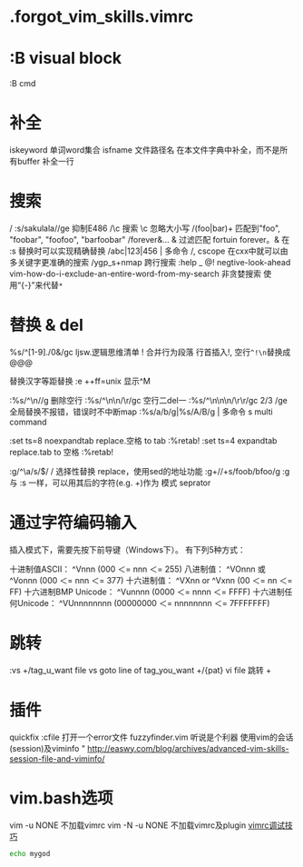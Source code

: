 # .forgot_vim_skills.vimrc

# :B visual block
  :B cmd

# 补全

  iskeyword             单词word集合
  isfname               文件路径名
  <C-X><C-I>            在本文件字典中补全，而不是所有buffer
  <C-X><C-L>            补全一行

# 搜索

  /                     :s/sakulala//ge 抑制E486
  /<patter>\c           搜索 \c 忽略大小写
  /\(foo\|bar\)\+       匹配到"foo", "foobar", "foofoo", "barfoobar"
  /forever\&...         \& 过滤匹配 fortuin forever。\& 在 :s 替换时可以实现精确替换
  /abc\|123\|456        \| 多命令 /, cscope 在cxx中就可以由多关键字更准确的搜索
  /ygp\_s\+nmap         跨行搜索 :help \_
  \@!                   negtive-look-ahead vim-how-do-i-exclude-an-entire-word-from-my-search
  非贪婪搜索            使用“\{-}”来代替`*`


# 替换 & del

  >
  %s/^[1-9]\./0&/gc     ljsw.逻辑思维清单
  !                     合并行为段落 行首插入!, 空行`^!\n`替换成@@@

  <C-v>                 替换汉字等距替换
  :e ++ff=unix          显示^M

  :%s/^\n//g            删除空行
  :%s/^\n\n/\r/gc       空行二del一
  :%s/^\n\n\n/\r\r/gc   2/3
  /ge                   全局替换不报错，错误时不中断map
  :%s/a/b/g|%s/A/B/g    | 多命令 s multi command


  :set ts=8 noexpandtab   replace.空格 to tab
  :%retab!
  :set ts=4   expandtab   replace.tab to 空格
  :%retab!

  :g/^\a/s/$/ /<CR>     选择性替换 replace，使用sed的地址功能
  :g+//+s/foob/bfoo/g   :g 与 :s 一样，可以用其后的字符(e.g. +)作为 模式 seprator

# 通过字符编码输入

  插入模式下，需要先按下前导键<Ctrl-V>（Windows下<Ctrl-Q>）。 有下列5种方式：

  十进制值ASCII：       ^Vnnn (000 ＜= nnn ＜= 255)
  八进制值：            ^VOnnn 或 ^Vonnn (000 ＜= nnn ＜= 377)
  十六进制值：          ^VXnn or ^Vxnn (00 ＜= nn ＜= FF)
  十六进制BMP Unicode： ^Vunnnn (0000 ＜= nnnn ＜= FFFF)
  十六进制任何Unicode： ^VUnnnnnnnn (00000000 ＜= nnnnnnnn ＜= 7FFFFFFF)

# 跳转

  :vs +/tag_u_want      file vs goto line of tag_you_want
      +/{pat}           vi file 跳转
      +<num>

# 插件

  quickfix :cfile 打开一个error文件
  fuzzyfinder.vim 听说是个利器
  使用vim的会话(session)及viminfo
  " http://easwy.com/blog/archives/advanced-vim-skills-session-file-and-viminfo/

# vim.bash选项

  vim -u NONE           不加载vimrc
  vim -N -u NONE        不加载vimrc及plugin
  [vimrc调试技巧](http://www.chawenti.com/articles/3285.html)

```bash
echo mygod
```
